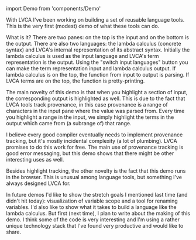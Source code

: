 import Demo from 'components/Demo'

With LVCA I've been working on building a set of reusable language tools. This is the very first (modest) demo of what these tools can do.

What is it? There are two panes: on the top is the input and on the bottom is the output. There are also two languages: the lambda calculus (concrete syntax) and LVCA's internal representation of its abstract syntax. Initially the lambda calculus is used as the input language and LVCA's term representation is the output. Using the "switch input languages" button you can make the term representation input and lambda calculus output. If lambda calculus is on the top, the function from input to output is parsing. If LVCA terms are on the top, the function is pretty-printing.

The main novelty of this demo is that when you highlight a section of input, the corresponding output is highlighted as well. This is due to the fact that LVCA tools track provenance, in this case provenance is a range of characters in the input pane where the value was parsed from. Every time you highlight a range in the input, we simply highlight the terms in the output which came from (a subrange of) that range.

I believe every good compiler eventually needs to implement provenance tracking, but it's mostly incidental complexity (a lot of plumbing). LVCA promises to do this work for free. The main use of provenance tracking is good error messaging, but this demo shows that there might be other interesting uses as well.

Besides highlight tracking, the other novelty is the fact that this demo runs in the browser. This is unusual among language tools, but something I've always designed LVCA for.

In future demos I'd like to show the stretch goals I mentioned last time (and didn't hit today): visualization of variable scope and a tool for renaming variables. I'd also like to show what it takes to build a language like the lambda calculus. But first (next time), I plan to write about the making of this demo. I think some of the code is very interesting and I'm using a rather unique technology stack that I've found very productive and would like to share.

<Demo demo_name="term-and-concrete" />
